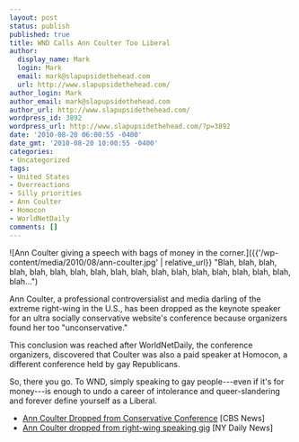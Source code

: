 ```yaml
---
layout: post
status: publish
published: true
title: WND Calls Ann Coulter Too Liberal
author:
  display_name: Mark
  login: Mark
  email: mark@slapupsidethehead.com
  url: http://www.slapupsidethehead.com/
author_login: Mark
author_email: mark@slapupsidethehead.com
author_url: http://www.slapupsidethehead.com/
wordpress_id: 3892
wordpress_url: http://www.slapupsidethehead.com/?p=3892
date: '2010-08-20 06:00:55 -0400'
date_gmt: '2010-08-20 10:00:55 -0400'
categories:
- Uncategorized
tags:
- United States
- Overreactions
- Silly priorities
- Ann Coulter
- Homocon
- WorldNetDaily
comments: []
---
```

![Ann Coulter giving a speech with bags of money in the corner.]({{'/wp-content/media/2010/08/ann-coulter.jpg' | relative_url}} "Blah, blah, blah, blah, blah, blah, blah, blah, blah, blah, blah, blah, blah, blah, blah, blah, blah, blah...")

Ann Coulter, a professional controversialist and media darling of the extreme right-wing in the U.S., has been dropped as the keynote speaker for an ultra socially conservative  website's conference because organizers found her too "unconservative."

This conclusion was reached after WorldNetDaily, the conference organizers, discovered that Coulter was also a paid speaker at Homocon, a different conference held by gay Republicans.

So, there you go. To WND, simply speaking to gay people---even if it's for money---is enough to undo a career of intolerance and queer-slandering and forever define yourself as a Liberal.

- [Ann Coulter Dropped from Conservative Conference](http://www.cbsnews.com/8301-503544_162-20014022-503544.html) [CBS News]
- [Ann Coulter dropped from right-wing speaking gig](http://www.nydailynews.com/news/politics/2010/08/18/2010-08-18_ann_coulter_dropped_from_rightwing_speaking_gig_for_headlining_gay_republican_ev.html) [NY Daily News]
